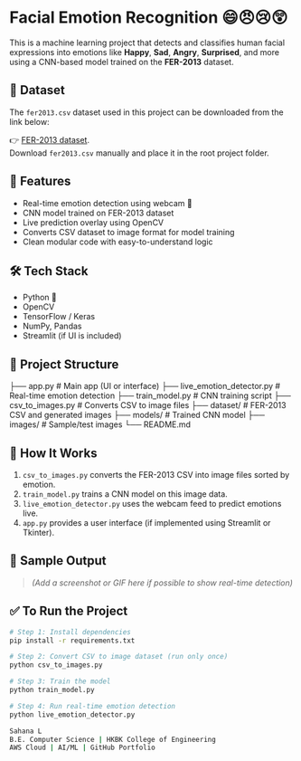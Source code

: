 # Facial Emotion Recognition 😄😠😢😲

This is a machine learning project that detects and classifies human facial expressions into emotions like **Happy**, **Sad**, **Angry**, **Surprised**, and more using a CNN-based model trained on the **FER-2013** dataset.

## 📂 Dataset
The `fer2013.csv` dataset used in this project can be downloaded from the link below:

👉 [FER-2013 dataset](https://www.kaggle.com/datasets/msambare/fer2013).  
Download `fer2013.csv` manually and place it in the root project folder.


## 🚀 Features

- Real-time emotion detection using webcam 🎥
- CNN model trained on FER-2013 dataset
- Live prediction overlay using OpenCV
- Converts CSV dataset to image format for model training
- Clean modular code with easy-to-understand logic

## 🛠️ Tech Stack

- Python 🐍
- OpenCV
- TensorFlow / Keras
- NumPy, Pandas
- Streamlit (if UI is included)

## 📂 Project Structure
├── app.py # Main app (UI or interface)
├── live_emotion_detector.py # Real-time emotion detection
├── train_model.py # CNN training script
├── csv_to_images.py # Converts CSV to image files
├── dataset/ # FER-2013 CSV and generated images
├── models/ # Trained CNN model
├── images/ # Sample/test images
└── README.md


## 🧠 How It Works

1. `csv_to_images.py` converts the FER-2013 CSV into image files sorted by emotion.
2. `train_model.py` trains a CNN model on this image data.
3. `live_emotion_detector.py` uses the webcam feed to predict emotions live.
4. `app.py` provides a user interface (if implemented using Streamlit or Tkinter).

## 📸 Sample Output

> *(Add a screenshot or GIF here if possible to show real-time detection)*

## ✅ To Run the Project

```bash
# Step 1: Install dependencies
pip install -r requirements.txt

# Step 2: Convert CSV to image dataset (run only once)
python csv_to_images.py

# Step 3: Train the model
python train_model.py

# Step 4: Run real-time emotion detection
python live_emotion_detector.py

Sahana L
B.E. Computer Science | HKBK College of Engineering
AWS Cloud | AI/ML | GitHub Portfolio
 
